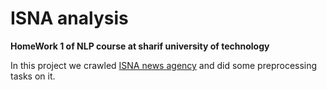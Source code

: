 # ISNA analysis
 **HomeWork 1 of NLP course at sharif university of technology**
 
 In this project we crawled [ISNA news agency](https://www.isna.ir/) and did some preprocessing tasks on it.
